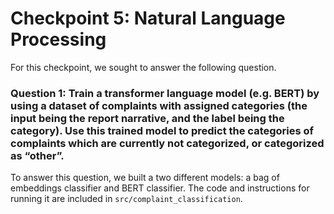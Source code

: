 # Checkpoint 5: Natural Language Processing

For this checkpoint, we sought to answer the following question.

### Question 1: Train a transformer language model (e.g. BERT) by using a dataset of complaints with assigned categories (the input being the report narrative, and the label being the category). Use this trained model to predict the categories of complaints which are currently not categorized, or categorized as “other”.

To answer this question, we built a two different models: a bag of embeddings classifier and BERT classifier. The code and instructions for running it are included in `src/complaint_classification`.
